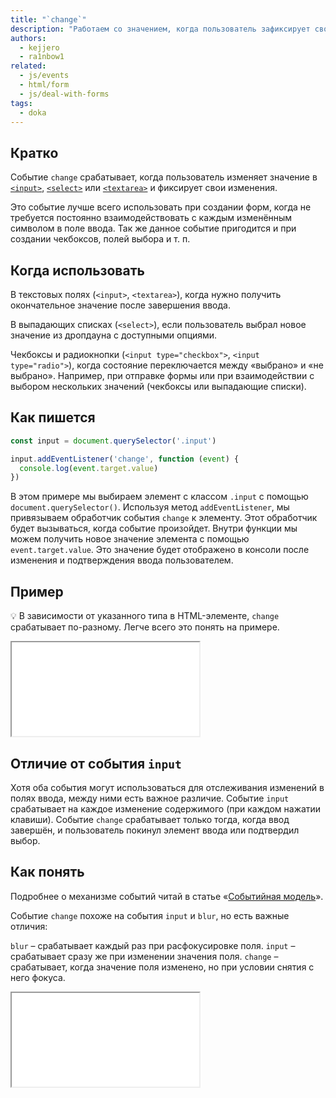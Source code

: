 ```yaml
---
title: "`change`"
description: "Работаем со значением, когда пользователь зафиксирует свои изменения."
authors:
  - kejjero
  - ra1nbow1
related:
  - js/events
  - html/form
  - js/deal-with-forms
tags:
  - doka
---
```


## Кратко

Событие `change` срабатывает, когда пользователь изменяет значение в [`<input>`](/html/input/), [`<select>`](/html/select/) или [`<textarea>`](/html/textarea/) и фиксирует свои изменения.

Это событие лучше всего использовать при создании форм, когда не требуется постоянно взаимодействовать с каждым изменённым символом в поле ввода. Так же данное событие пригодится и при создании чекбоксов, полей выбора и т. п.

## Когда использовать

В текстовых полях (`<input>`, `<textarea>`), когда нужно получить окончательное значение после завершения ввода.

В выпадающих списках (`<select>`), если пользователь выбрал новое значение из дропдауна с доступными опциями.

Чекбоксы и радиокнопки (`<input type="checkbox">`, `<input type="radio">`), когда состояние переключается между «выбрано» и «не выбрано». Например, при отправке формы или при взаимодействии с выбором нескольких значений (чекбоксы или выпадающие списки).

## Как пишется

```js
const input = document.querySelector('.input')

input.addEventListener('change', function (event) {
  console.log(event.target.value)
})
```

В этом примере мы выбираем элемент с классом `.input` с помощью `document.querySelector()`. Используя метод `addEventListener`, мы привязываем обработчик события `change` к элементу. Этот обработчик будет вызываться, когда событие произойдет. Внутри функции мы можем получить новое значение элемента с помощью `event.target.value`. Это значение будет отображено в консоли после изменения и подтверждения ввода пользователем.

## Пример

💡 В зависимости от указанного типа в HTML-элементе, `change` срабатывает по-разному. Легче всего это понять на примере.

<iframe title="Демонстрация работы события" src="demos/index"></iframe>

## Отличие от события `input`

Хотя оба события могут использоваться для отслеживания изменений в полях ввода, между ними есть важное различие. Событие `input` срабатывает на каждое изменение содержимого (при каждом нажатии клавиши). Событие `change` срабатывает только тогда, когда ввод завершён, и пользователь покинул элемент ввода или подтвердил выбор.

## Как понять

Подробнее о механизме событий читай в статье «[Событийная модель](/js/events)».

Событие `change` похоже на события `input` и `blur`, но есть важные отличия:

`blur` – срабатывает каждый раз при расфокусировке поля.
`input` – срабатывает сразу же при изменении значения поля.
`change` – срабатывает, когда значение поля изменено, но при условии снятия с него фокуса.

<iframe title="Различие между событиями blur, input и change" src="demos/compare"></iframe>

